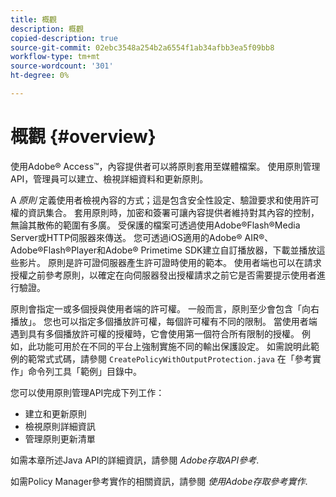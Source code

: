 ```yaml
---
title: 概觀
description: 概觀
copied-description: true
source-git-commit: 02ebc3548a254b2a6554f1ab34afbb3ea5f09bb8
workflow-type: tm+mt
source-wordcount: '301'
ht-degree: 0%

---
```


# 概觀  {#overview}

使用Adobe® Access™，內容提供者可以將原則套用至媒體檔案。 使用原則管理API，管理員可以建立、檢視詳細資料和更新原則。

A *原則* 定義使用者檢視內容的方式；這是包含安全性設定、驗證要求和使用許可權的資訊集合。 套用原則時，加密和簽署可讓內容提供者維持對其內容的控制，無論其散佈的範圍有多廣。 受保護的檔案可透過使用Adobe®Flash®Media Server或HTTP伺服器來傳送。 您可透過iOS適用的Adobe® AIR®、Adobe®Flash®Player和Adobe® Primetime SDK建立自訂播放器，下載並播放這些影片。 原則是許可證伺服器產生許可證時使用的範本。 使用者端也可以在請求授權之前參考原則，以確定在向伺服器發出授權請求之前它是否需要提示使用者進行驗證。

原則會指定一或多個授與使用者端的許可權。 一般而言，原則至少會包含「向右播放」。 您也可以指定多個播放許可權，每個許可權有不同的限制。 當使用者端遇到具有多個播放許可權的授權時，它會使用第一個符合所有限制的授權。 例如，此功能可用於在不同的平台上強制實施不同的輸出保護設定。 如需說明此範例的範常式式碼，請參閱 `CreatePolicyWithOutputProtection.java` 在「參考實作」命令列工具「範例」目錄中。

您可以使用原則管理API完成下列工作：

* 建立和更新原則
* 檢視原則詳細資訊
* 管理原則更新清單

如需本章所述Java API的詳細資訊，請參閱 *Adobe存取API參考*.

如需Policy Manager參考實作的相關資訊，請參閱 *使用Adobe存取參考實作*.
